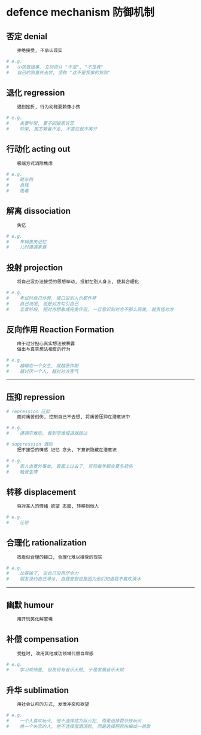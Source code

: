 # defence mechanism 防御机制

## 否定 denial

```bash
    拒绝接受, 不承认现实

# e.g.
#   小孩做错事, 立刻否认 "不是", "不是我"
#   自己的狗意外去世, 坚称 "这不是我家的狗狗"
```


## 退化 regression

```bash
    遇到挫折, 行为幼稚耍赖像小孩

# e.g.
#    夫妻吵架, 妻子回娘家诉苦
#    吵架, 男方赖着不走, 不答应就不离开
```

## 行动化 acting out

```bash
    极端方式消除焦虑

# e.g.
#    砸东西
#    自残
#    吸毒
```

## 解离 dissociation

```bash
    失忆

# e.g.
#    车祸丧失记忆
#    儿时遭遇家暴
```

## 投射 projection

```bash
    将自己没办法接受的思想举动, 投射在别人身上, 使其合理化

# e.g.
#    考试时自己作弊, 接口说别人也都作弊
#    自己流氓, 说是对方勾引自己
#    恋爱阶段, 把对方想象成完美伴侣, 一旦意识到对方不那么完美, 就责怪对方
```

## 反向作用 Reaction Formation

```bash
    由于过分担心真实想法被暴露
    做出与真实想法相反的行为

# e.g.
#    越暗恋一个女生, 就越恶作剧
#    越讨厌一个人, 越对对方客气
```


---

## 压抑 repression

```bash
# repression 压抑
    面对痛苦创伤, 控制自己不去想, 将痛苦压抑在潜意识中

# e.g.
#    遭遇空难后, 看到空难报道就跳过
```

```bash
# suppression 潜抑
    把不接受的情感 记忆 念头, 下意识隐藏在潜意识

# e.g.
#    家人出意外事故, 表面上过去了, 实际每年都会莫名悲伤
#    触景生情
```

## 转移 displacement

```bash
    将对某人的情绪 欲望 态度, 转移到他人

# e.g.
#    迁怒
```

## 合理化 rationalization

```bash
    找看似合理的接口, 合理化难以接受的现实

# e.g.
#    比赛输了, 说自己没用尽全力
#    朋友没约自己滑冰, 自我安慰说是因为他们知道我不喜欢滑冰
```

---

## 幽默 humour

```bash
    用开玩笑化解窘境
```

## 补偿 compensation

```bash
    受挫时, 改用其他成功领域代偿自卑感

# e.g.
#    学习成绩差, 但发现有音乐天赋, 于是发展音乐天赋
```

## 升华 sublimation

```bash
    用社会认可的方式, 发泄冲突和欲望

# e.g.
#    一个人喜欢玩火, 他不选择成为纵火犯, 而是选择耍杂技玩火
#    换一个失恋的人, 他不选择借酒消愁, 而是选择把悲伤编成一首歌
```